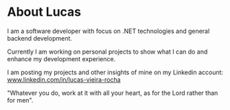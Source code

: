 # About Lucas

I am a software developer with focus on .NET technologies and general backend development. 

Currently I am working on personal projects to show what I can do and enhance my development experience.

I am posting my projects and other insights of mine on my Linkedin account: www.linkedin.com/in/lucas-vieira-rocha

"Whatever you do, work at it with all your heart, as for the Lord rather than for men".







